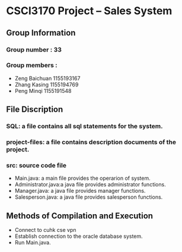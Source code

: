 # CSCI3170 Project – Sales System

## Group Information
### Group number  : 33
### Group members : 
- Zeng Baichuan 1155193167
- Zhang Kasing  1155194769
- Peng Minqi    1155191548

## File Discription
### SQL: a file contains all sql statements for the system.
### project-files: a file contains description documents of the project.
### src: source code file
- Main.java: a main file provides the operarion of system.
- Administrator.java:a java file provides administrator functions.
- Manager.java: a java file provides manager functions.
- Salesperson.java: a java file provides salesperson functions.

## Methods of Compilation and Execution
- Connect to cuhk cse vpn
- Establish connection to the oracle database system.
- Run Main.java.

